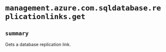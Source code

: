 # `management.azure.com.sqldatabase.replicationlinks.get`

## `summary`
Gets a database replication link.


